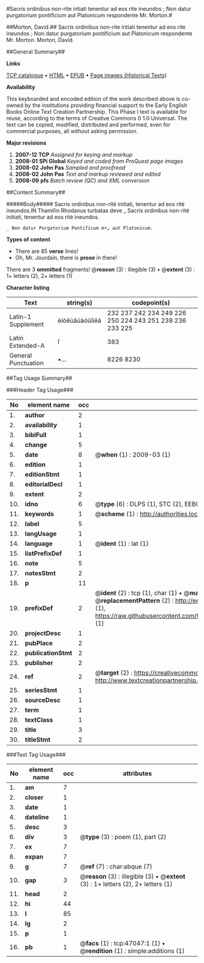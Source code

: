 #Sacris ordinibus non-rite intiati tenentur ad eos rite ineundos ;  Non datur purgatorium pontificium aut Platonicum respondente Mr. Morton.#

##Morton, David.##
Sacris ordinibus non-rite intiati tenentur ad eos rite ineundos ;  Non datur purgatorium pontificium aut Platonicum respondente Mr. Morton.
Morton, David.

##General Summary##

**Links**

[TCP catalogue](http://www.ota.ox.ac.uk/tcp/)  • 
[HTML](http://tei.it.ox.ac.uk/tcp/Texts-HTML/free/A51/A51413.html)  • 
[EPUB](http://tei.it.ox.ac.uk/tcp/Texts-EPUB/free/A51/A51413.epub) • 
[Page images (Historical Texts)](https://data.historicaltexts.jisc.ac.uk/view?pubId=eebo-11240326e&pageId=eebo-11240326e-47047-1)

**Availability**

This keyboarded and encoded edition of the
	       work described above is co-owned by the institutions
	       providing financial support to the Early English Books
	       Online Text Creation Partnership. This Phase I text is
	       available for reuse, according to the terms of Creative
	       Commons 0 1.0 Universal. The text can be copied,
	       modified, distributed and performed, even for
	       commercial purposes, all without asking permission.

**Major revisions**

1. __2007-12__ __TCP__ *Assigned for keying and markup*
1. __2008-01__ __SPi Global__ *Keyed and coded from ProQuest page images*
1. __2008-02__ __John Pas__ *Sampled and proofread*
1. __2008-02__ __John Pas__ *Text and markup reviewed and edited*
1. __2008-09__ __pfs__ *Batch review (QC) and XML conversion*

##Content Summary##

#####Body#####
Sacris ordinibus non-ritè initiati, tenentur ad eos ritè ineundos.IN Thamiſin Rhodanus turbatas deve
    _ Sacris ordinibus non-ritè initiati, tenentur ad eos ritè ineundos.

    _ Non datur Purgatorium Pontificum m•… aut Platonicum.

**Types of content**

  * There are 85 **verse** lines!
  * Oh, Mr. Jourdain, there is **prose** in there!

There are 3 **ommitted** fragments! 
 @__reason__ (3) : illegible (3)  •  @__extent__ (3) : 1+ letters (2), 2+ letters (1)

**Character listing**


|Text|string(s)|codepoint(s)|
|---|---|---|
|Latin-1 Supplement|èíòêùâúàóûîìéá|232 237 242 234 249 226 250 224 243 251 238 236 233 225|
|Latin Extended-A|ſ|383|
|General Punctuation|•…|8226 8230|

##Tag Usage Summary##

###Header Tag Usage###

|No|element name|occ|attributes|
|---|---|---|---|
|1.|__author__|2||
|2.|__availability__|1||
|3.|__biblFull__|1||
|4.|__change__|5||
|5.|__date__|8| @__when__ (1) : 2009-03 (1)|
|6.|__edition__|1||
|7.|__editionStmt__|1||
|8.|__editorialDecl__|1||
|9.|__extent__|2||
|10.|__idno__|6| @__type__ (6) : DLPS (1), STC (2), EEBO-CITATION (1), OCLC (1), VID (1)|
|11.|__keywords__|1| @__scheme__ (1) : http://authorities.loc.gov/ (1)|
|12.|__label__|5||
|13.|__langUsage__|1||
|14.|__language__|1| @__ident__ (1) : lat (1)|
|15.|__listPrefixDef__|1||
|16.|__note__|5||
|17.|__notesStmt__|2||
|18.|__p__|11||
|19.|__prefixDef__|2| @__ident__ (2) : tcp (1), char (1)  •  @__matchPattern__ (2) : ([0-9\-]+):([0-9IVX]+) (1), (.+) (1)  •  @__replacementPattern__ (2) : http://eebo.chadwyck.com/downloadtiff?vid=$1&page=$2 (1), https://raw.githubusercontent.com/textcreationpartnership/Texts/master/tcpchars.xml#$1 (1)|
|20.|__projectDesc__|1||
|21.|__pubPlace__|2||
|22.|__publicationStmt__|2||
|23.|__publisher__|2||
|24.|__ref__|2| @__target__ (2) : https://creativecommons.org/publicdomain/zero/1.0/ (1), http://www.textcreationpartnership.org/docs/. (1)|
|25.|__seriesStmt__|1||
|26.|__sourceDesc__|1||
|27.|__term__|1||
|28.|__textClass__|1||
|29.|__title__|3||
|30.|__titleStmt__|2||


###Text Tag Usage###

|No|element name|occ|attributes|
|---|---|---|---|
|1.|__am__|7||
|2.|__closer__|1||
|3.|__date__|1||
|4.|__dateline__|1||
|5.|__desc__|3||
|6.|__div__|3| @__type__ (3) : poem (1), part (2)|
|7.|__ex__|7||
|8.|__expan__|7||
|9.|__g__|7| @__ref__ (7) : char:abque (7)|
|10.|__gap__|3| @__reason__ (3) : illegible (3)  •  @__extent__ (3) : 1+ letters (2), 2+ letters (1)|
|11.|__head__|2||
|12.|__hi__|44||
|13.|__l__|85||
|14.|__lg__|2||
|15.|__p__|1||
|16.|__pb__|1| @__facs__ (1) : tcp:47047:1 (1)  •  @__rendition__ (1) : simple:additions (1)|
